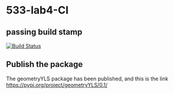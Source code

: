 # 533-lab4-CI


## passing build stamp

[![Build Status](https://app.travis-ci.com/Aliceburg/533-lab4-CI.svg?branch=main)](https://app.travis-ci.com/Aliceburg/533-lab4-CI)

## Publish the package

The geometryYLS package has been published, and this is the link https://pypi.org/project/geometryYLS/0.1/

